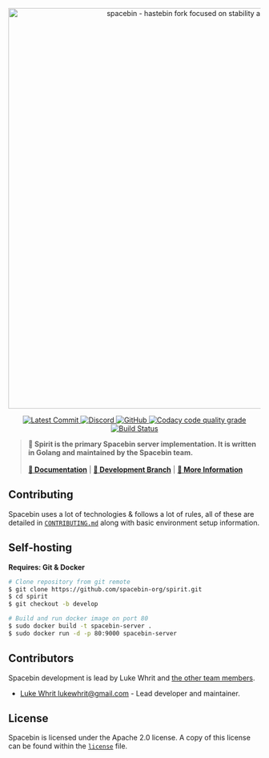 <!-- Spacebin Curiosity README.md -->

<p align="center">
  <img
    width="800"
    src="https://github.com/spacebin-org/assets/blob/master/assets/images/spacebin/icons-large/spacebin-large.png?raw=true"
    alt="spacebin - hastebin fork focused on stability and maintainability"
  />
</p>

<p align="center">
	<a href="https://github.com/spacebin-org/curiosity/commits/master">
		<img
			src="https://img.shields.io/github/last-commit/spacebin-org/curiosity"
			alt="Latest Commit"
		/>
	</a>
	<a href="https://discord.gg/hXxBtMJ">
		<img
			alt="Discord"
			src="https://img.shields.io/discord/717911514593493012?color=7289da"
		/>
	</a>
  	<a href="https://github.com/spacebin-org/spirit/curiosity/master/LICENSE.md">
    	<img
      		alt="GitHub"
      		src="https://img.shields.io/github/license/spacebin-org/spirit?color=%20%23e34b4a&logoColor=%23000000"
    	/>
	</a>
	<a href="https://app.codacy.com/gh/spacebin-org/spirit">
    	<img
      		alt="Codacy code quality grade"
      		src="https://img.shields.io/codacy/grade/ea24e2f7bf7d493e87a38cdcce4060b5"
    	/>
	</a>
	<a href="https://github.com/spacebin-org/spirit/workflows/build">
		<img
			alt="Build Status"
			src="https://github.com/spacebin-org/spirit/workflows/build/badge.svg"
		/>
	</a>
</p>

> **🚀 Spirit is the primary Spacebin server implementation. It is written in Golang and maintained by the Spacebin team.**
>\
>\
> [**📖 Documentation**](https://docs.spaceb.in) | [**🌟 Development Branch**](https://github.com/spacebin-org/spirit/tree/develop) | [**🚀 More Information**](https://github.com/spacebin-org/spacebin#readme)

## Contributing

Spacebin uses a lot of technologies & follows a lot of rules, all of these are detailed in [`CONTRIBUTING.md`](CONTRIBUTING.md) along with basic environment setup information.

## Self-hosting

**Requires: Git & Docker**

```sh
# Clone repository from git remote
$ git clone https://github.com/spacebin-org/spirit.git
$ cd spirit
$ git checkout -b develop

# Build and run docker image on port 80
$ sudo docker build -t spacebin-server .
$ sudo docker run -d -p 80:9000 spacebin-server
```

## Contributors

Spacebin development is lead by Luke Whrit and [the other team members](https://github.com/orgs/spacebin-org/teams/sever-team).

* [Luke Whrit <lukewhrit@gmail.com>](https://github.com/lukewhrit) - Lead developer and maintainer.

## License

Spacebin is licensed under the Apache 2.0 license. A copy of this license can be found within the [`license`](license.md) file.
